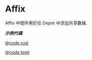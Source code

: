 # Affix

Affix 中間件用於往 Depot 中添加共享數據.

_**示例代碼**_ 

<CodeGroup>
  <CodeGroupItem title="main.rs" active>

@[code rust](../../../../codes/affix/src/main.rs)

  </CodeGroupItem>
  <CodeGroupItem title="Cargo.toml">

@[code toml](../../../../codes/affix/Cargo.toml)

  </CodeGroupItem>
</CodeGroup>